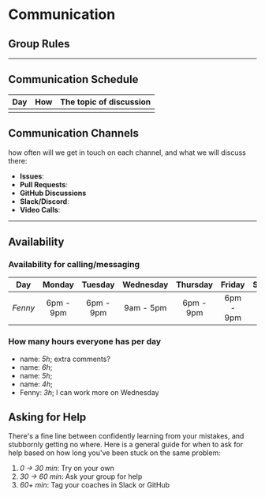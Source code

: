 # Communication

## Group Rules

<!-- any general rules you'd like to set for your group? -->

---

## Communication Schedule

| Day | How | The topic of discussion |
| --- | :-: | ----------------------- |
|     |     |                         |

## Communication Channels

how often will we get in touch on each channel, and what we will discuss there:

- **Issues**:
- **Pull Requests**:
- **GitHub Discussions**
- **Slack/Discord**:
- **Video Calls**:

---

## Availability

### Availability for calling/messaging

| Day     |  Monday   |  Tuesday  | Wednesday | Thursday  |  Friday   | Saturday  |  Sunday   |
| ------- | :-------: | :-------: | :-------: | :-------: | :-------: | :-------: | :-------: |
| _Fenny_ | 6pm - 9pm | 6pm - 9pm | 9am - 5pm | 6pm - 9pm | 6pm - 9pm | 6pm - 9pm | 6pm - 9pm |

### How many hours everyone has per day

- name: _5h_; extra comments?
- name: _6h_;
- name: _5h_;
- name: _4h_;
- Fenny: _3h_; I can work more on Wednesday

## Asking for Help

There's a fine line between confidently learning from your mistakes, and
stubbornly getting no where. Here is a general guide for when to ask for help
based on how long you've been stuck on the same problem:

1. _0 -> 30 min_: Try on your own
2. _30 -> 60 min_: Ask your group for help
3. _60+ min_: Tag your coaches in Slack or GitHub
